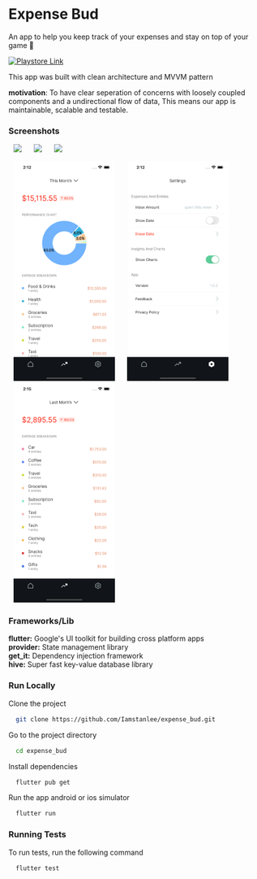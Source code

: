 # Expense Bud

An app to help you keep track of your expenses and stay on top of your game 🚀

<a href="https://play.google.com/store/apps/details?id=com.app.expense_bud">
<img width="170px" alt="Playstore Link" src="https://raw.githubusercontent.com/Iamstanlee/expense_bud/main/screenshots/playstore.png"/>
<a/>

This app was built with clean architecture and MVVM pattern

**motivation**: To have clear seperation of concerns with loosely coupled components and a undirectional flow of data, This means our app is maintainable, scalable and testable.

### Screenshots

<p>
    <img src="https://raw.githubusercontent.com/Iamstanlee/expense_bud/main/screenshots/s1.png" width="200px" hspace="10"/>
    <img src="https://raw.githubusercontent.com/Iamstanlee/expense_bud/main/screenshots/s2.png" width="200px" hspace="10"/>
    <img src="https://raw.githubusercontent.com/Iamstanlee/expense_bud/main/screenshots/s3.png" width="200px" hspace="10"/>
</p>

<p>
    <img src="https://raw.githubusercontent.com/Iamstanlee/expense_bud/main/screenshots/s4.png" width="200px" hspace="10"/>
    <img src="https://raw.githubusercontent.com/Iamstanlee/expense_bud/main/screenshots/s5.png" width="200px" hspace="10"/>
    <img src="https://raw.githubusercontent.com/Iamstanlee/expense_bud/main/screenshots/s6.png" width="200px"hspace="10"/>
</p>

### Frameworks/Lib

**flutter:** Google's UI toolkit for building cross platform apps\
**provider:** State management library\
**get_it:** Dependency injection framework\
**hive:** Super fast key-value database library

### Run Locally

Clone the project

```bash
  git clone https://github.com/Iamstanlee/expense_bud.git
```

Go to the project directory

```bash
  cd expense_bud
```

Install dependencies

```bash
  flutter pub get
```

Run the app android or ios simulator

```bash
  flutter run
```

### Running Tests

To run tests, run the following command

```bash
  flutter test
```

